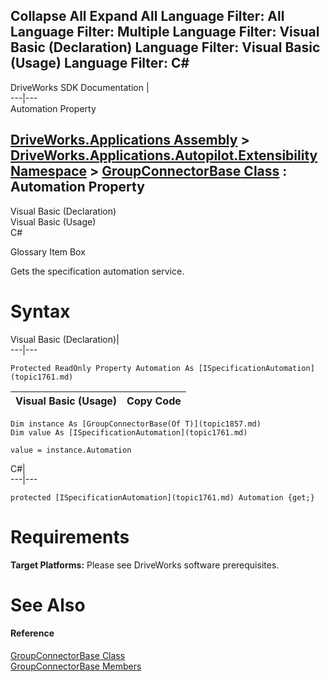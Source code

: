 Collapse All Expand All Language Filter: All  Language Filter: Multiple  Language Filter: Visual Basic (Declaration) Language Filter: Visual Basic (Usage) Language Filter: C#  
---  
DriveWorks SDK Documentation  |   
---|---  
Automation Property   
  
[DriveWorks.Applications Assembly](topic13.md) > [DriveWorks.Applications.Autopilot.Extensibility Namespace](topic1633.md) > [GroupConnectorBase<T> Class](topic1857.md) : Automation Property  
---  
  
Visual Basic (Declaration)    
Visual Basic (Usage)    
C# 

Glossary Item Box

Gets the specification automation service. 

# Syntax

Visual Basic (Declaration)|   
---|---  
      
    
    Protected ReadOnly Property Automation As [ISpecificationAutomation](topic1761.md)  
  
Visual Basic (Usage)| Copy Code  
---|---  
      
    
    Dim instance As [GroupConnectorBase(Of T)](topic1857.md)
    Dim value As [ISpecificationAutomation](topic1761.md)
     
    value = instance.Automation  
  
C#|   
---|---  
      
    
    protected [ISpecificationAutomation](topic1761.md) Automation {get;}  
  
# Requirements

**Target Platforms:** Please see DriveWorks software prerequisites.

# See Also

#### Reference

[GroupConnectorBase<T> Class](topic1857.md)   
[GroupConnectorBase<T> Members](topic1858.md)


